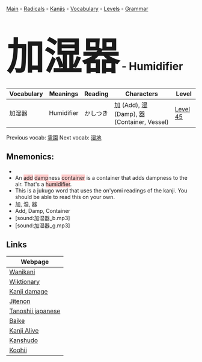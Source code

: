 <style> bigfont {font-size: 100px}</style>
[Main](../README.md) -
[Radicals](../radicals.md) -
[Kanjis](../kanjis.md) -
[Vocabulary](../vocabulary.md) -
[Levels](../levels.md) -
[Grammar](../grammar.md)
# <bigfont> 加湿器</bigfont> - Humidifier 

| Vocabulary | Meanings | Reading | Characters | Level |
| --- | --- | --- | --- | --- |
| 加湿器 | Humidifier | かしつき |  [加](../kanjis/加.md) (Add), [湿](../kanjis/湿.md) (Damp), [器](../kanjis/器.md) (Container, Vessel) | [Level 45](../levels/wk_level45.md) |

Previous vocab: [霊園](霊園.md) Next vocab: [湿地](湿地.md) 

## Mnemonics:

* 
* An <span style="background-color:#ffcccb"> add</span> <span style="background-color:#ffcccb"> damp</span>ness <span style="background-color:#ffcccb"> container</span> is a container that adds dampness to the air. That's a <span style="background-color:#ffcccb"> humidifier</span>.
* This is a jukugo word that uses the on'yomi readings of the kanji. You should be able to read this on your own.
* 加, 湿, 器
* Add, Damp, Container
* [sound:加湿器_b.mp3]
* [sound:加湿器_g.mp3]


## Links 

| Webpage |
| --- |
| [Wanikani          ](https://www.wanikani.com/kanji/加湿器) |
| [Wiktionary        ](https://en.wiktionary.org/wiki/加湿器) |
| [Kanji damage      ](http://www.kanjidamage.com/kanji/search?utf8=✓&q=加湿器) |
| [Jitenon           ](https://jitenon.com/kanji/加湿器) |
| [Tanoshii japanese ](https://www.tanoshiijapanese.com/dictionary/kanji.cfm?k=加湿器) |
| [Baike             ](https://baike.baidu.com/item/加湿器) |
| [Kanji Alive       ](https://app.kanjialive.com/加湿器) |
| [Kanshudo          ](https://www.kanshudo.com/searchmn?q=加湿器) |
| [Koohii            ](https://kanji.koohii.com/study/kanji/加湿器) |
